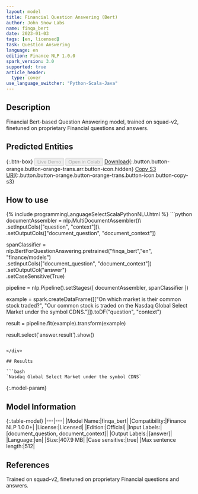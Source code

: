 ```yaml
---
layout: model
title: Financial Question Answering (Bert)
author: John Snow Labs
name: finqa_bert
date: 2023-01-03
tags: [en, licensed]
task: Question Answering
language: en
edition: Finance NLP 1.0.0
spark_version: 3.0
supported: true
article_header:
  type: cover
use_language_switcher: "Python-Scala-Java"
---
```


## Description

Financial Bert-based Question Answering model, trained on squad-v2, finetuned on proprietary Financial questions and answers.

## Predicted Entities



{:.btn-box}
<button class="button button-orange" disabled>Live Demo</button>
<button class="button button-orange" disabled>Open in Colab</button>
[Download](https://s3.amazonaws.com/auxdata.johnsnowlabs.com/finance/models/finqa_bert_en_1.0.0_3.0_1672759463237.zip){:.button.button-orange.button-orange-trans.arr.button-icon.hidden}
[Copy S3 URI](s3://auxdata.johnsnowlabs.com/finance/models/finqa_bert_en_1.0.0_3.0_1672759463237.zip){:.button.button-orange.button-orange-trans.button-icon.button-copy-s3}

## How to use



<div class="tabs-box" markdown="1">
{% include programmingLanguageSelectScalaPythonNLU.html %}
```python
documentAssembler = nlp.MultiDocumentAssembler()\
        .setInputCols(["question", "context"])\
        .setOutputCols(["document_question", "document_context"])

spanClassifier = nlp.BertForQuestionAnswering.pretrained("finqa_bert","en", "finance/models") \
       .setInputCols(["document_question", "document_context"]) \
       .setOutputCol("answer") \
       .setCaseSensitive(True)

pipeline = nlp.Pipeline().setStages([
        documentAssembler,
        spanClassifier
])

example = spark.createDataFrame([["On which market is their common stock traded?", "Our common stock is traded on the Nasdaq Global Select Market under the symbol CDNS."]]).toDF("question", "context")

result = pipeline.fit(example).transform(example)

result.select('answer.result').show()
```

</div>

## Results

```bash
`Nasdaq Global Select Market under the symbol CDNS`
```

{:.model-param}
## Model Information

{:.table-model}
|---|---|
|Model Name:|finqa_bert|
|Compatibility:|Finance NLP 1.0.0+|
|License:|Licensed|
|Edition:|Official|
|Input Labels:|[document_question, document_context]|
|Output Labels:|[answer]|
|Language:|en|
|Size:|407.9 MB|
|Case sensitive:|true|
|Max sentence length:|512|

## References

Trained on squad-v2, finetuned on proprietary Financial questions and answers.